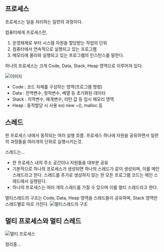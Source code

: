 ## 프로세스
프로세스는 일을 처리하는 일련의 과정이다.  
  
컴퓨터에게 프로세스란, 
1. 운영체제로 부터 시스템 자원을 할당받는 작업의 단위
2. 컴퓨터에서 연속적으로 실행되고 있는 프로그램
3. 메모리에 올라와 실행되고 있는 프로그램의 인스턴스를 말한다.

하나의 프로세스는 크게 Code, Data, Stack, Heap 영역으로 이루어져 있다.  
  
![이미지](https://img1.daumcdn.net/thumb/R1280x0/?scode=mtistory2&fname=https%3A%2F%2Fblog.kakaocdn.net%2Fdn%2FcarpYF%2FbtqBBVC4OfH%2FXPDhK0kHukAupHu85JZsU1%2Fimg.png)
- Code : 코드 자체를 구성하는 영역(프로그램 명령)
- Data : 전역변수, 정적변수, 배열 등 초기화된 데이터
- Stack : 지역변수, 매개변수, 리턴 값 등 임시 메모리 영역
- Heap : 동적할당 시 사용 ex) new ~(), malloc 등

  
## 스레드
한 프로세스 내에서 동작되는 여러 실행 흐름.
프로세스 하나에 자원을 공유하면서 일련의 과정들을 여러개의 단위로 실행시키는것.  

스레드는...
- 한 프로세스 내의 주소 공간이나 자원들을 대부분 공유
- 기본적으로 하나의 프로세스가 생성되면 하나의 스레드가 같이 생성되며, 이를 메인스레드라고 한다. 스레드를 추가로 생성하지 않는 한 모든 프로그램 코드는 메인 스레드에서 실행된다.
- 하나의 프로세스는 여러 개의 스레드를 가질 수 있으며 이를 멀티 스레드라고 한다.

멀티스레드의 구조는 Code, Data, Heap 영역을 스레드들이 공유하며, Stack 영역만 스레드별로 따로 가진다.
![멀티스레드의 구조](https://img1.daumcdn.net/thumb/R1280x0/?scode=mtistory2&fname=https%3A%2F%2Fblog.kakaocdn.net%2Fdn%2Fc03dAx%2FbtqBEz6o9Lb%2FiCB5si14jlPNFXT5701sx1%2Fimg.png)

## 멀티 프로세스와 멀티 스레드
![멀티 프로세스](https://img1.daumcdn.net/thumb/R1280x0/?scode=mtistory2&fname=https%3A%2F%2Fblog.kakaocdn.net%2Fdn%2FApUCF%2FbtqBD1a0SBH%2Fi05f8OsvEVM1gayzod7HRK%2Fimg.png)

정리중...
